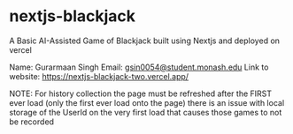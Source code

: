 # nextjs-blackjack
A Basic AI-Assisted Game of Blackjack built using Nextjs and deployed on vercel

Name: Gurarmaan Singh
Email: gsin0054@student.monash.edu
Link to website: https://nextjs-blackjack-two.vercel.app/

NOTE: For history collection the page must be refreshed after the FIRST ever load (only the first ever load onto the page) there is an issue with local storage of the UserId on the very first load that causes those games to not be recorded